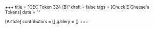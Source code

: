 +++
title = "CEC Token 324 (B)"
draft = false
tags = [Chuck E Cheese's Tokens]
date = ""

[Article]
contributors = []
gallery = []
+++